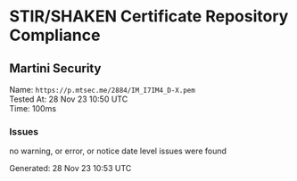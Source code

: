 # STIR/SHAKEN Certificate Repository Compliance

## Martini Security

Name: `https://p.mtsec.me/2884/IM_I7IM4_D-X.pem`\
Tested At: 28 Nov 23 10:50 UTC\
Time: 100ms

### Issues

no warning, or error, or notice date level issues were found

Generated: 28 Nov 23 10:53 UTC